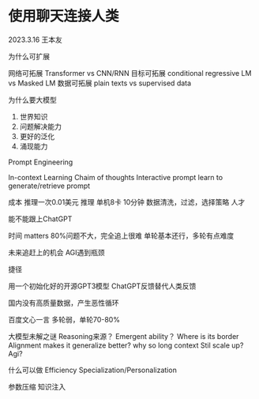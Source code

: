 # 使用聊天连接人类

2023.3.16 王本友

为什么可扩展

网络可拓展 Transformer vs CNN/RNN
目标可拓展 conditional regressive LM vs Masked LM
数据可拓展 plain texts vs supervised data

为什么要大模型

1. 世界知识
2. 问题解决能力
3. 更好的泛化
4. 涌现能力

Prompt Engineering

In-context Learning
Chaim of thoughts
Interactive prompt
learn to generate/retrieve prompt

成本 推理一次0.01美元
推理 单机8卡 10分钟
数据清洗，过滤，选择策略
人才

能不能跟上ChatGPT

时间 matters
80%问题不大，完全追上很难
单轮基本还行，多轮有点难度

未来追赶上的机会
AGI遇到瓶颈

捷径

用一个初始化好的开源GPT3模型
ChatGPT反馈替代人类反馈

国内没有高质量数据，产生恶性循环

百度文心一言 多轮弱，单轮70-80%

大模型未解之谜
Reasoning来源？
Emergent ability？
Where is its border
Alignment makes it generalize better?
why so long context
Stil scale up?
Agi?

什么可以做
Efficiency
Specialization/Personalization


参数压缩
知识注入
